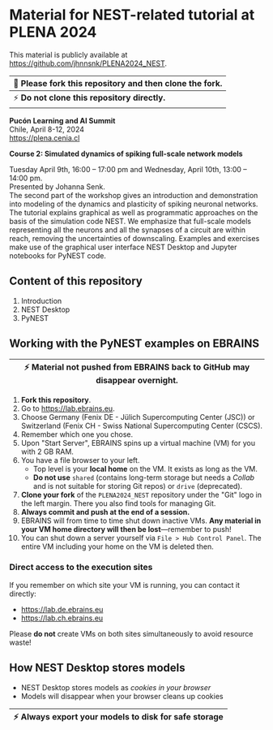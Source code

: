 # Material for NEST-related tutorial at PLENA 2024

This material is publicly available at https://github.com/jhnnsnk/PLENA2024_NEST.

| :memo:  Please fork this repository and then clone the fork. |
| --- |
| :zap:  **Do not clone this repository directly.** |

**Pucón Learning and AI Summit**  
Chile, April 8-12, 2024  
https://plena.cenia.cl

**Course 2: Simulated dynamics of spiking full-scale network models**

Tuesday April 9th, 16:00 – 17:00 pm and Wednesday, April 10th, 13:00 – 14:00 pm.  
Presented by Johanna Senk.  
The second part of the workshop gives an introduction and demonstration into modeling of the dynamics and plasticity of spiking neuronal networks. The tutorial explains graphical as well as programmatic approaches on the basis of the simulation code NEST. We emphasize that full-scale models representing all the neurons and all the synapses of a circuit are within reach, removing the uncertainties of downscaling. Examples and exercises make use of the graphical user interface NEST Desktop and Jupyter notebooks for PyNEST code.

## Content of this repository

1. Introduction
1. NEST Desktop
1. PyNEST

## Working with the PyNEST examples on EBRAINS

| :zap:  Material not pushed from EBRAINS back to GitHub may disappear overnight. |
| --- |

1. **Fork this repository**.
1. Go to https://lab.ebrains.eu.
1. Choose Germany (Fenix DE - Jülich Supercomputing Center (JSC)) or Switzerland (Fenix CH - Swiss National Supercomputing Center (CSCS).
1. Remember which one you chose.
1. Upon "Start Server", EBRAINS spins up a virtual machine (VM) for you with 2 GB RAM.
1. You have a file browser to your left.
   - Top level is your **local home** on the VM. It exists as long as the VM.
   - **Do not use** `shared` (contains long-term storage but needs a *Collab* and is not suitable for storing Git repos) or `drive` (deprecated).
1. **Clone your fork** of the `PLENA2024_NEST` repository under the "Git" logo in the left margin. There you also find tools for managing Git.
1. **Always commit and push at the end of a session.**
1. EBRAINS will from time to time shut down inactive VMs. **Any material in your VM home directory will then be lost**—remember to push!
1. You can shut down a server yourself via `File > Hub Control Panel`. The entire VM including your home on the VM is deleted then.
   
### Direct access to the execution sites

If you remember on which site your VM is running, you can contact it directly:

- https://lab.de.ebrains.eu
- https://lab.ch.ebrains.eu

Please **do not** create VMs on both sites simultaneously to avoid resource waste!

## How NEST Desktop stores models

- NEST Desktop stores models as *cookies in your browser*
- Models will disappear when your browser cleans up cookies

| :zap: Always **export your models** to disk for safe storage |
|--------------------------------------------------------------|
